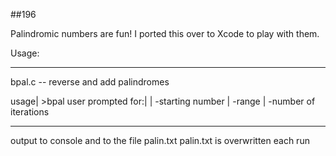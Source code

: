 ##196

Palindromic numbers are fun! I ported this over to Xcode to play with them. 

Usage:
__________________________________________________________
bpal.c -- reverse and add palindromes 


   usage| >bpal
       user prompted for:|
|       -starting number
|      -range
|       -number of iterations
__________________________________________________________
   output to console and to the file palin.txt
   palin.txt is overwritten each run
   
   
   
